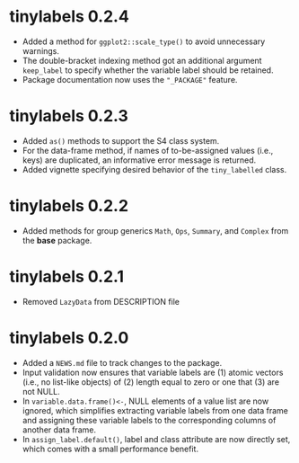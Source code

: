
# tinylabels 0.2.4

- Added a method for `ggplot2::scale_type()` to avoid unnecessary warnings.
- The double-bracket indexing method got an additional argument `keep_label` to 
  specify whether the variable label should be retained.
- Package documentation now uses the  `"_PACKAGE"` feature.


# tinylabels 0.2.3

- Added `as()` methods to support the S4 class system.
- For the data-frame method, if names of to-be-assigned values (i.e., keys) are
  duplicated, an informative error message is returned.
- Added vignette specifying desired behavior of the `tiny_labelled` class.

# tinylabels 0.2.2

- Added methods for group generics `Math`, `Ops`, `Summary`, and `Complex` from
  the **base** package.

# tinylabels 0.2.1

- Removed `LazyData` from DESCRIPTION file

# tinylabels 0.2.0

- Added a `NEWS.md` file to track changes to the package.
- Input validation now ensures that variable labels are (1) atomic vectors (i.e.,
  no list-like objects) of (2) length equal to zero or one that (3) are not NULL.
- In `variable.data.frame()<-`, NULL elements of a value list are now ignored,
  which simplifies extracting variable labels from one data frame and assigning
  these variable labels to the corresponding columns of another data frame.
- In `assign_label.default()`, label and class attribute are now directly set,
  which comes with a small performance benefit.
